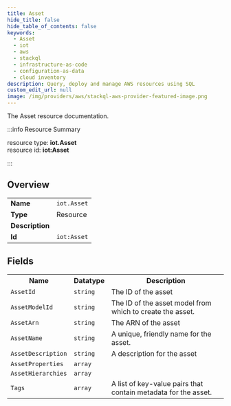 ```yaml
---
title: Asset
hide_title: false
hide_table_of_contents: false
keywords:
  - Asset
  - iot
  - aws
  - stackql
  - infrastructure-as-code
  - configuration-as-data
  - cloud inventory
description: Query, deploy and manage AWS resources using SQL
custom_edit_url: null
image: /img/providers/aws/stackql-aws-provider-featured-image.png
---
```

The Asset resource documentation.

:::info Resource Summary

<div class="row">
<div class="providerDocColumn">
<span>resource type:&nbsp;<b>iot.Asset</b></span><br />
<span>resource id:&nbsp;<b>iot:Asset</b></span><br />
</div>
</div>

:::

## Overview
<table><tbody>
<tr><td><b>Name</b></td><td><code>iot.Asset</code></td></tr>
<tr><td><b>Type</b></td><td>Resource</td></tr>
<tr><td><b>Description</b></td><td></td></tr>
<tr><td><b>Id</b></td><td><code>iot:Asset</code></td></tr>
</tbody></table>

## Fields
<table><tbody>
<tr><th>Name</th><th>Datatype</th><th>Description</th></tr>
<tr><td><code>AssetId</code></td><td><code>string</code></td><td>The ID of the asset</td></tr><tr><td><code>AssetModelId</code></td><td><code>string</code></td><td>The ID of the asset model from which to create the asset.</td></tr><tr><td><code>AssetArn</code></td><td><code>string</code></td><td>The ARN of the asset</td></tr><tr><td><code>AssetName</code></td><td><code>string</code></td><td>A unique, friendly name for the asset.</td></tr><tr><td><code>AssetDescription</code></td><td><code>string</code></td><td>A description for the asset</td></tr><tr><td><code>AssetProperties</code></td><td><code>array</code></td><td></td></tr><tr><td><code>AssetHierarchies</code></td><td><code>array</code></td><td></td></tr><tr><td><code>Tags</code></td><td><code>array</code></td><td>A list of key-value pairs that contain metadata for the asset.</td></tr>
</tbody></table>